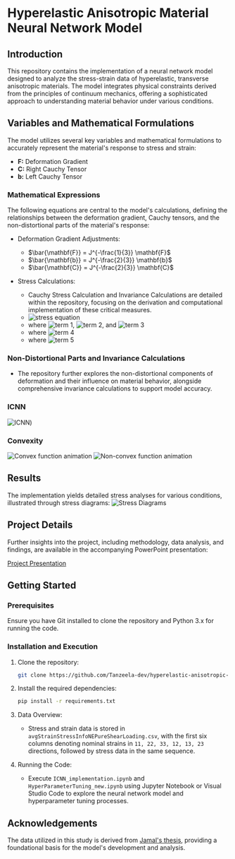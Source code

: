 # Hyperelastic Anisotropic Material Neural Network Model

## Introduction
This repository contains the implementation of a neural network model designed to analyze the stress-strain data of hyperelastic, transverse anisotropic materials. The model integrates physical constraints derived from the principles of continuum mechanics, offering a sophisticated approach to understanding material behavior under various conditions.

## Variables and Mathematical Formulations
The model utilizes several key variables and mathematical formulations to accurately represent the material's response to stress and strain:

- **F:** Deformation Gradient
- **C:** Right Cauchy Tensor
- **b:** Left Cauchy Tensor

### Mathematical Expressions
The following equations are central to the model's calculations, defining the relationships between the deformation gradient, Cauchy tensors, and the non-distortional parts of the material's response:

- Deformation Gradient Adjustments:
  - $\bar{\mathbf{F}} = J^{-\frac{1}{3}} \mathbf{F}$
  - $\bar{\mathbf{b}} = J^{-\frac{2}{3}} \mathbf{b}$
  - $\bar{\mathbf{C}} = J^{-\frac{2}{3}} \mathbf{C}$

- Stress Calculations:
  - Cauchy Stress Calculation and Invariance Calculations are detailed within the repository, focusing on the derivation and computational implementation of these critical measures.
  - ![stress equation](https://github.com/Tanzeela-dev/hyperelastic-anisotropic-nn/blob/main/ppt/eqs/stress_equation.svg)
  - where ![term 1](https://github.com/Tanzeela-dev/hyperelastic-anisotropic-nn/blob/main/ppt/eqs/eq1.svg), ![term 2](https://github.com/Tanzeela-dev/hyperelastic-anisotropic-nn/blob/main/ppt/eqs/eq2.svg), and ![term 3](https://github.com/Tanzeela-dev/hyperelastic-anisotropic-nn/blob/main/ppt/eqs/eq3.svg)
  - where ![term 4](https://github.com/Tanzeela-dev/hyperelastic-anisotropic-nn/blob/main/ppt/eqs/eq4.svg)
  - where ![term 5](https://github.com/Tanzeela-dev/hyperelastic-anisotropic-nn/blob/main/ppt/eqs/eq5.svg)

### Non-Distortional Parts and Invariance Calculations
- The repository further explores the non-distortional components of deformation and their influence on material behavior, alongside comprehensive invariance calculations to support model accuracy.

### ICNN
![ICNN](ppt/imgs/ICNN.png))

### Convexity
![Convex function animation](ppt/imgs/convex_function_animation.gif)
![Non-convex function animation](ppt/imgs/sine_function_animation.gif)

## Results
The implementation yields detailed stress analyses for various conditions, illustrated through stress diagrams:
![Stress Diagrams](ppt/imgs/model1_stresses.png)


## Project Details
Further insights into the project, including methodology, data analysis, and findings, are available in the accompanying PowerPoint presentation:

[Project Presentation](ppt/presentation_submition.pptx)

## Getting Started

### Prerequisites
Ensure you have Git installed to clone the repository and Python 3.x for running the code.

### Installation and Execution
1. Clone the repository:
   ```bash
   git clone https://github.com/Tanzeela-dev/hyperelastic-anisotropic-nn
   ```

2. Install the required dependencies:
   ```bash
   pip install -r requirements.txt
   ```

3. Data Overview:
   - Stress and strain data is stored in `avgStrainStressInfoNEPureShearLoading.csv`, with the first six columns denoting nominal strains in `11, 22, 33, 12, 13, 23` directions, followed by stress data in the same sequence.

4. Running the Code:
   - Execute `ICNN_implementation.ipynb` and `HyperParameterTuning_new.ipynb` using Jupyter Notebook or Visual Studio Code to explore the neural network model and hyperparameter tuning processes.

## Acknowledgements
The data utilized in this study is derived from [Jamal's thesis](https://jamal-dev.github.io/about/), providing a foundational basis for the model's development and analysis.
